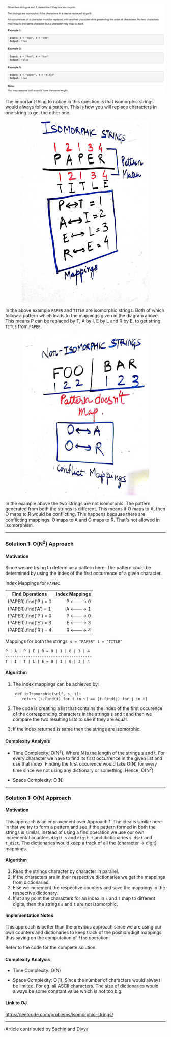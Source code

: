 <p align="center">
<img src="../../Images/Isomorphic-Strings.png" width="600">
</p>

The important thing to notice in this question is that isomorphic strings would always follow a pattern. This is how you will  replace characters in one string to get the other one. 

<p align="center">
<img src="../../Images/Isomorphic_Strings_1.jpg" width="400">
</p>

In the above example `PAPER` and `TITLE` are isomorphic strings. Both of which follow a pattern which leads to the mappings given in the diagram above. This means P can be replaced by T, A by I, E by L and R by E, to get string `TITLE` from `PAPER`.
 
<p align="center">
<img src="../../Images/Isomorphic_Strings_2.jpg" width="400">
</p>

In the example above the two strings are not isomorphic. The pattern generated from both the strings is different. This means if O maps to A, then O maps to R would be conflicting. This happens because there are conflicting mappings. O maps to A and O maps to R. That's not allowed in isomorphism.

---
### Solution 1: O(N<sup>2</sup>) Approach

#### Motivation

Since we are trying to determine a pattern here. The pattern could be determined by using the index of the first occurrence of a given character.

Index Mappings for `PAPER`:

| Find Operations		|		Index Mappings
|-----------------------|---------------------:
| (PAPER).find('P') = 0 |		P <----> 0
| (PAPER).find('A') = 1	|		A <----> 1
| (PAPER).find('P') = 0	|		P <----> 0
| (PAPER).find('E') = 3	|		E <----> 3
| (PAPER).find('R') = 4	|		R <----> 4


Mappings for both the strings:
`
s = "PAPER"
t = "TITLE"
`
```
P | A | P | E | R = 0 | 1 | 0 | 3 | 4
--------------------------------------
T | I | T | L | E = 0 | 1 | 0 | 3 | 4
```

#### Algorithm

1. The index mappings can be achieved by:
   ``` 
    def isIsomorphic(self, s, t): 
       return [s.find(i) for i in s] == [t.find(j) for j in t]
   ```

2. The code is creating a list that contains the index of the first occurence of the corresponding characters in the strings s and t and then we compare the two resulting lists to see if they are equal.

3.  If the index returned is same then the strings are isomorphic.

#### Complexity Analysis

* Time Complexity: O(N<sup>2</sup>), Where N is the length of the strings s and t. For every character we have to find its first occurrence in the given list and use that index. Finding the first occurence would take O(N) for every time since we not using any dictionary or something. Hence, O(N<sup>2</sup>)

* Space Complexity: O(N)

---
### Solution 1: O(N) Approach

#### Motivation

This approach is an improvement over Approach 1. The idea is similar here in that we try to form a pattern and see if the pattern formed in both the strings is similar. Instead of using a find operation we use our own incremental counters `digit_s` and `digit_t` and dictionaries `s_dict` and `t_dict`. The dictionaries would keep a track of all the {character -> digit} mappings. 

#### Algorithm

1. Read the strings character by character in parallel.
2. If the characters are in their respective dictionaries we get the mappings from dictionaries.
3. Else we increment the respective counters and save the mappings in the respective dictionary. 
4. If at any point the characters for an index in `s` and `t` map to different digits, then the strings `s` and `t` are not isomorphic.

#### Implementation Notes

This approach is better than the previous approach since we are using our own counters and dictionaries to keep track of the position/digit mappings thus saving on the computation of `find` operation.

Refer to the code for the complete solution. 

#### Complexity Analysis

* Time Complexity: O(N)

* Space Complexity: O(1), Since the number of characters would always be limited. For eg. all ASCII characters. The size of dictionaries would always be some constant value which is not too big.

#### Link to OJ

https://leetcode.com/problems/isomorphic-strings/

---
Article contributed by [Sachin](https://github.com/edorado93) and [Divya](https://github.com/DivyaGodayal)

